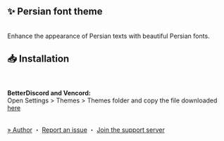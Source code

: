 ## ✨ Persian font theme
<br/>
<div align="left">
    Enhance the appearance of Persian texts with beautiful Persian fonts.
</div>

## 📥 Installation

<br/>
<div align="left">
    <b><p align="left">BetterDiscord and Vencord:</b>
    <br/>Open Settings > Themes > Themes folder and copy the file downloaded <a href="">here</a></p>
</div>

<br/>
<div align="left">
  <a href="https://github.com/WhoisNeon">» Author</a>
  ・
  <a href="https://github.com/WhoisNeon/Persian-font-theme/issues">Report an issue</a>
  ・
  <a href="https://discord.gg/UmtEtYbyT5">Join the support server</a>
</div>
